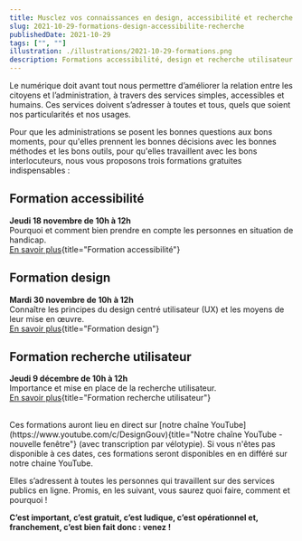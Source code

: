 ```yaml
---
title: Musclez vos connaissances en design, accessibilité et recherche utilisateur
slug: 2021-10-29-formations-design-accessibilite-recherche
publishedDate: 2021-10-29
tags: ["", ""]
illustration: ./illustrations/2021-10-29-formations.png
description: Formations accessibilité, design et recherche utilisateur dans la conception de services publics numériques
---
```


Le numérique doit avant tout nous permettre d’améliorer la relation entre les citoyens et l’administration, à travers des services simples, accessibles et humains. Ces services doivent s’adresser à toutes et tous, quels que soient nos particularités et nos usages.

Pour que les administrations se posent les bonnes questions aux bons moments, pour qu'elles prennent les bonnes décisions avec les bonnes méthodes et les bons outils, pour qu'elles travaillent avec les bons interlocuteurs, nous vous proposons trois formations gratuites indispensables :

## Formation accessibilité
**Jeudi 18 novembre de 10h à 12h**  
Pourquoi et comment bien prendre en compte les personnes en situation de handicap.  
[En savoir plus](/formations/accessibilite/){title="Formation accessibilité"}

## Formation design
**Mardi 30 novembre de 10h à 12h**  
Connaître les principes du design centré utilisateur (UX) et les moyens de leur mise en œuvre.  
[En savoir plus](/formations/design/){title="Formation design"}

## Formation recherche utilisateur
**Jeudi 9 décembre de 10h à 12h**  
Importance et mise en place de la recherche utilisateur.  
[En savoir plus](/formations/recherche-utilisateur/){title="Formation recherche utilisateur"}


<br>
Ces formations auront lieu en direct sur [notre chaîne YouTube](https://www.youtube.com/c/DesignGouv){title="Notre chaîne YouTube - nouvelle fenêtre"} (avec transcription par vélotypie).  
Si vous n'êtes pas disponible à ces dates, ces formations seront disponibles en en différé sur notre chaine YouTube.  

Elles s’adressent à toutes les personnes qui travaillent sur des services publics en ligne. Promis, en les suivant, vous saurez quoi faire, comment et pourquoi !

**C’est important, c’est gratuit, c’est ludique, c’est opérationnel et, franchement, c’est bien fait donc : venez !**
